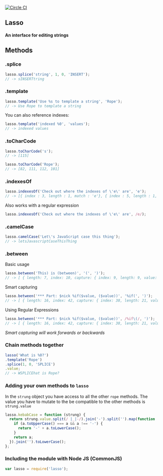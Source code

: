 [![Circle CI](https://circleci.com/gh/SeanJM/lasso.svg?circle-token=5c:41:84:31:63:be:5f:4e:c9:b9:bd:5b:a3:d2:55:e3)](https://circleci.com/gh/SeanJM/lasso/tree/master)
## Lasso
#### An interface for editing strings

## Methods

### .splice
```javascript
lasso.splice('string', 1, 0, 'INSERT');
// -> sINSERTtring
```

### .template
```javascript
lasso.template('Use %s to template a string', 'Rope');
// -> Use Rope to template a string
```

You can also reference indexes:

```javascript
lasso.template('indexed %0', 'values');
// -> indexed values
```

### .toCharCode
```javascript
lasso.toCharCode('s');
// -> [115]

lasso.toCharCode('Rope');
// -> [82, 111, 112, 101]
```

### .indexesOf
```javascript
lasso.indexesOf('Check out where the indexes of \'e\' are', 'e');
// -> [{ index : 3, length : 1, match : 'e'}, { index : 5, length : 1, match : 'e'}, { ... }]
```

Also works with a regular expression

```javascript
lasso.indexesOf('Check out where the indexes of \'e\' are', /e/);
```

### .camelCase
```javascript
lasso.camelCase('Let\'s JavaScript case this thing');
// -> letsJavascriptCaseThisThing
```

### .between

Basic usage

```javascript
lasso.between('This) is (between)', '(', ')');
// -> [ { length: 7, index: 10, capture: { index: 9, length: 9, value: '(between)' }, value: 'between' } ]
```

Smart capturing

```javascript
lasso.between('*** Part: $nick %if($value, ($value))', '%if(', ')');
// -> [ { length: 16, index: 42, capture: { index: 38, length: 21, value: '%if($value, ($value))' }, value: '$value, ($value)' } ]
```

Using Regular Expressions

```javascript
lasso.between('*** Part: $nick %if($value, ($value))', /%if\(/, ')');
// -> [ { length: 16, index: 42, capture: { index: 38, length: 21, value: '%if($value, ($value))' }, value: '$value, ($value)' } ]
```

*Smart capturing will work forwards or backwards*

### Chain methods together

```javascript
lasso('What is %0?')
.template('Rope')
.splice(1, 0, 'SPLICE')
.value;
// -> WSPLICEhat is Rope?
```

### Adding your own methods to `lasso`

In the `strung` object you have access to all the other `rope` methods. The value you have to mutate to the be compatible to the other methods is `strung.value`

```javascript
lasso.kebabCase = function (strung) {
  return strung.value.split(/ |_|-/).join('-').split('').map(function (a) {
    if (a.toUpperCase() === a && a !== '-') {
      return '-' + a.toLowerCase();
    }
    return a;
  }).join('').toLowerCase();
};
```

### Including the module with Node JS (CommonJS)

```javascript
var lasso = require('lasso');
```
